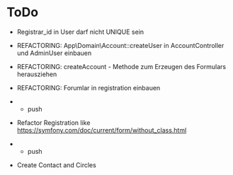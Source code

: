 ToDo
====
* Registrar_id in User darf nicht UNIQUE sein
* REFACTORING: App\Domain\Account::createUser in AccountController und AdminUser einbauen
* REFACTORING: createAccount - Methode zum Erzeugen des Formulars herausziehen
* REFACTORING: Forumlar in registration einbauen

* - push
* Refactor Registration like https://symfony.com/doc/current/form/without_class.html
* - push
* Create Contact and Circles